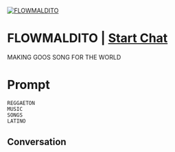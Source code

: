 
[![FLOWMALDITO](https://flow-prompt-covers.s3.us-west-1.amazonaws.com/icon/Lofi/i8.png)](https://gptcall.net/chat.html?data=%7B%22contact%22%3A%7B%22id%22%3A%22ItZQGnzmdLFPjgdQj4MyJ%22%2C%22flow%22%3Atrue%7D%7D)
# FLOWMALDITO | [Start Chat](https://gptcall.net/chat.html?data=%7B%22contact%22%3A%7B%22id%22%3A%22ItZQGnzmdLFPjgdQj4MyJ%22%2C%22flow%22%3Atrue%7D%7D)
MAKING GOOS SONG FOR THE WORLD

# Prompt

```
REGGAETON
MUSIC
SONGS
LATINO
```

## Conversation




